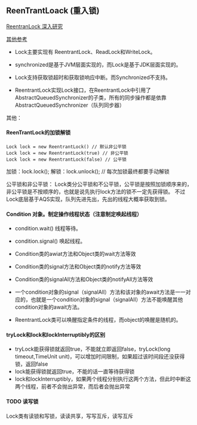 ## ReenTrantLoack (重入锁)

[ReentranLock 深入研究](https://www.cnblogs.com/xrq730/p/4979021.html)

[其他参考](https://www.cnblogs.com/zhimingyang/p/5702752.html)

- Lock主要实现有 ReentrantLock、ReadLock和WriteLock。

- synchronized是基于JVM层面实现的，而Lock是基于JDK层面实现的。

- Lock支持获取锁超时和获取锁响应中断。而Synchronized不支持。

- ReentrantLock实现Lock接口，在ReentrantLock中引用了AbstractQueuedSynchronizer的子类，所有的同步操作都是依靠AbstractQueuedSynchronizer（队列同步器）

其他：

#### ReenTrantLock的加锁解锁

```$xslt
Lock lock = new ReentrantLock() // 默认非公平锁
Lock lock = new ReentrantLock(true) // 非公平锁
Lock lock = new ReentrantLock(false) // 公平锁
```

加锁：lock.lock();
解锁：lock.unlock(); // 每次加锁最终都要手动解锁

公平锁和非公平锁：
Lock类分公平锁和不公平锁，公平锁是按照加锁顺序来的，非公平锁是不按顺序的，也就是说先执行lock方法的锁不一定先获得锁。
不过Lock底层基于AQS实现，队列先进先出，先出的线程大概率获取到锁。

#### Condition 对象。制定操作线程状态（注意制定唤起线程）
- condition.wait() 线程等待。
- condition.signal() 唤起线程。
- Condition类的awiat方法和Object类的wait方法等效
- Condition类的signal方法和Object类的notify方法等效
- Condition类的signalAll方法和Object类的notifyAll方法等效

- 一个condition对象的signal（signalAll）方法和该对象的await方法是一一对应的，也就是一个condition对象的signal（signalAll）方法不能唤醒其他condition对象的await方法。
- ReentrantLock类可以唤醒指定条件的线程，而object的唤醒是随机的。


#### tryLock和lock和lockInterruptibly的区别

- tryLock能获得锁就返回true，不能就立即返回false，tryLock(long timeout,TimeUnit unit)，可以增加时间限制，如果超过该时间段还没获得锁，返回false
- lock能获得锁就返回true，不能的话一直等待获得锁
- lock和lockInterruptibly，如果两个线程分别执行这两个方法，但此时中断这两个线程，前者不会抛出异常，而后者会抛出异常

#### TODO 读写锁
Lock类有读锁和写锁，读读共享，写写互斥，读写互斥
